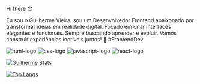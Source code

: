 Hi there 😎

Eu sou o Guilherme Vieira, sou um Desenvolvedor Frontend apaixonado por transformar ideias em realidade digital. Focado em criar interfaces elegantes e funcionais. Sempre buscando aprender e evoluir. Vamos construir experiências incríveis juntos! 🚀 #FrontendDev

<img src="https://img.shields.io/badge/HTML5-E34F26?style=for-the-badge&logo=html5&logoColor=white" alt="html-logo" />
<img src="https://img.shields.io/badge/CSS3-1572B6?style=for-the-badge&logo=css3&logoColor=white" alt="css-logo" />
<img src="https://img.shields.io/badge/JavaScript-F7DF1E?style=for-the-badge&logo=javascript&logoColor=black" alt="javascript-logo" />
<img src="https://img.shields.io/badge/React-20232A?style=for-the-badge&logo=react&logoColor=61DAFB" alt="react-logo" />

[![Guilherme Stats](https://github-readme-stats.vercel.app/api?username=guilhermevieira1998)](https://github.com/anuraghazra/github-readme-stats)

[![Top Langs](https://github-readme-stats.vercel.app/api/top-langs/?username=guilhermevieira1998)](https://github.com/anuraghazra/github-readme-stats)
